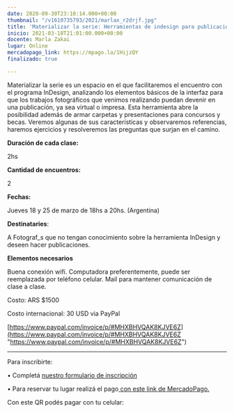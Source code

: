 ```yaml
---
date: 2020-09-30T23:10:14.000+00:00
thumbnail: "/v1610735793/2021/marlax_r2drjf.jpg"
title: 'Materializar la serie: Herramientas de indesign para publicaciones urgentes '
inicio: 2021-03-18T21:01:00.000+00:00
docente: Marla Zakai
lugar: Online
mercadopago_link: https://mpago.la/1HijzQY
finalizado: true

---
```

Materializar la serie es un espacio en el que facilitaremos el encuentro con el programa InDesign, analizando los elementos básicos de la interfaz para que los trabajos fotográficos que venimos realizando puedan devenir en una publicación, ya sea virtual o impresa. Esta herramienta abre la posibilidad además de armar carpetas y presentaciones para concursos y becas. Veremos algunas de sus características y observaremos referencias, haremos ejercicios y resolveremos las preguntas que surjan en el camino.

**Duración de cada clase:**

2hs

**Cantidad de encuentros:**

2

**Fechas:**

Jueves 18 y 25 de marzo de 18hs a 20hs. (Argentina)

  
**Destinataries**:

A Fotograf_s que no tengan conocimiento sobre la herramienta InDesign y deseen hacer publicaciones.

**Elementos necesarios**

Buena conexión wifi. Computadora preferentemente, puede ser reemplazada por teléfono celular. Mail para mantener comunicación de clase a clase.

Costo: ARS $1500

Costo internacional: 30 USD via PayPal

[https://www.paypal.com/invoice/p/#MHXBHVQAK8KJVE6Z](https://www.paypal.com/invoice/p/#MHXBHVQAK8KJVE6Z "https://www.paypal.com/invoice/p/#MHXBHVQAK8KJVE6Z")

***

Para inscribirte:

• Completá [nuestro formulario de inscripción ](https://docs.google.com/forms/d/1RhDzeF1odvRAk5BRAHQtZBL2LjXZd1H81fV54NRRL6w/edit)

• Para reservar tu lugar realizá el pago[ con este link de MercadoPago.](https://mpago.la/1HijzQY)

Con este QR podés pagar con tu celular:
